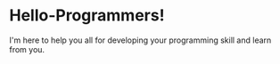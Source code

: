 # Hello-Programmers!
I'm here to help you all for developing your programming skill and learn from you. 
